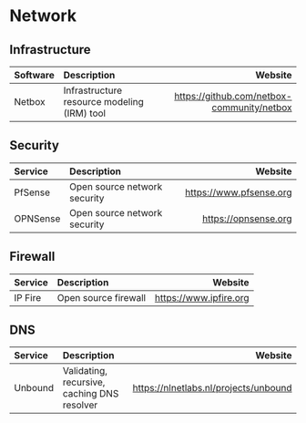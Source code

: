 # Network

## Infrastructure

| Software | Description                                 | Website                                    |
| :------- | :------------------------------------------ | -----------------------------------------: |
| Netbox   | Infrastructure resource modeling (IRM) tool | https://github.com/netbox-community/netbox |

## Security

| Service     | Description                    | Website                 |
| :---------- | :----------------------------- | ----------------------: |
| PfSense     | Open source network security   | https://www.pfsense.org |
| OPNSense    | Open source network security   | https://opnsense.org    |

## Firewall

| Service | Description          | Website                |
| :------ | :------------------- | ---------------------: |
| IP Fire | Open source firewall | https://www.ipfire.org |

## DNS

| Service | Description                                 | Website                               |
| :------ | :------------------------------------------ | ------------------------------------: |
| Unbound | Validating, recursive, caching DNS resolver | https://nlnetlabs.nl/projects/unbound |
